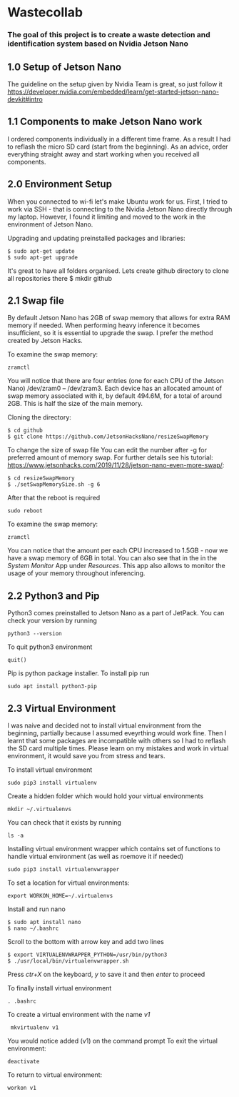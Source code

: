 # Wastecollab
### **The goal of this project is to create a waste detection and identification system based on Nvidia Jetson Nano**

## 1.0 Setup of Jetson Nano 
The guideline on the setup given by Nvidia Team is great, so just follow it https://developer.nvidia.com/embedded/learn/get-started-jetson-nano-devkit#intro

## 1.1 Components to make Jetson Nano work
I ordered components individually in a different time frame. As a result I had to reflash the micro SD card (start from the beginning). As an advice, order everything straight away and start working when you received all components. 

## 2.0 Environment Setup 
When you connected to wi-fi let's make Ubuntu work for us. First, I tried to work via SSH - that is connecting to the Nvidia Jetson Nano directly through my laptop. However, I found it limiting and moved to the work in the environment of Jetson Nano. 

Upgrading and updating preinstalled packages and libraries:
```
$ sudo apt-get update
$ sudo apt-get upgrade
```
It's great to have all folders organised. Lets create github directory to clone all repositories there
    $ mkdir github

## 2.1 Swap file
By default Jetson Nano has 2GB of swap memory that allows for extra RAM memory if needed. When performing heavy inference it becomes insufficient, so it is essential to upgrade the swap. I prefer the method created by Jetson Hacks. 

To examine the swap memory:

    zramctl 

You will notice that there are four entries (one for each CPU of the Jetson Nano) /dev/zram0 – /dev/zram3. Each device has an allocated amount of swap memory associated with it, by default 494.6M, for a total of around 2GB. This is half the size of the main memory.

Cloning the directory:

    $ cd github
    $ git clone https://github.com/JetsonHacksNano/resizeSwapMemory

To change the size of swap file You can edit the number after -g for preferred amount of memory swap. For further details see his tutorial: https://www.jetsonhacks.com/2019/11/28/jetson-nano-even-more-swap/:

    $ cd resizeSwapMemory
    $ ./setSwapMemorySize.sh -g 6

After that the reboot is required 

    sudo reboot 

To examine the swap memory:

    zramctl 

You can notice that the amount per each CPU increased to 1.5GB - now we have a swap memory of 6GB in total. You can also see that in the in the *System Monitor* App under *Resources*. This app also allows to monitor the usage of your memory throughout inferencing. 

## 2.2 Python3 and Pip 
Python3 comes preinstalled to Jetson Nano as a part of JetPack. You can check your version by running 

    python3 --version

To quit python3 environment

    quit()

Pip is python package installer. To install pip run

    sudo apt install python3-pip

## 2.3 Virtual Environment
I was naive and decided not to install virtual environment from the beginning, partially because I assumed eveyrthing would work fine. Then I learnt that some packages are incompatible with others so I had to reflash the SD card multiple times. Please learn on my mistakes and work in virtual environment, it would save you from stress and tears. 

To install virtual environment

    sudo pip3 install virtualenv

Create a hidden folder which would hold your virtual environments

    mkdir ~/.virtualenvs

You can check that it exists by running 

    ls -a 

 Installing virtual environment wrapper which contains set of functions to handle virtual environment (as well as roemove it if needed)

    sudo pip3 install virtualenvwrapper

To set a location for virtual environments:

    export WORKON_HOME=~/.virtualenvs

Install and run nano

    $ sudo apt install nano
    $ nano ~/.bashrc

Scroll to the bottom with arrow key and add two lines

    $ export VIRTUALENVWRAPPER_PYTHON=/usr/bin/python3
    $ ./usr/local/bin/virtualenvwrapper.sh

Press *ctr+X* on the keyboard, *y* to save it and then *enter* to proceed

To finally install virtual environment

    . .bashrc

 To create a virtual environment with the name *v1*

     mkvirtualenv v1

 You would notice added (v1) on the command prompt
To exit the virtual environment:

    deactivate
 
 To return to virtual environment:

    workon v1




